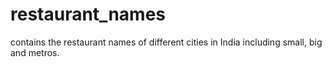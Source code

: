 # restaurant_names
contains the restaurant names of different cities in India including small, big and metros.
